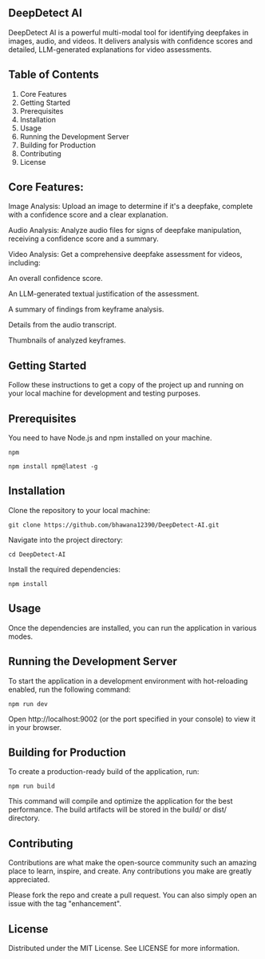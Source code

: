 ## DeepDetect AI
DeepDetect AI is a powerful multi-modal tool for identifying deepfakes in images, audio, and videos. It delivers analysis with confidence scores and detailed, LLM-generated explanations for video assessments.

## Table of Contents
1. Core Features
2. Getting Started
3. Prerequisites
4. Installation
5. Usage
6. Running the Development Server
7. Building for Production
8. Contributing
9. License

## Core Features:
 Image Analysis: Upload an image to determine if it's a deepfake, complete with a confidence score and a clear explanation.

 Audio Analysis: Analyze audio files for signs of deepfake manipulation, receiving a confidence score and a summary.

 Video Analysis: Get a comprehensive deepfake assessment for videos, including:

An overall confidence score.

An LLM-generated textual justification of the assessment.

A summary of findings from keyframe analysis.

Details from the audio transcript.

Thumbnails of analyzed keyframes.

## Getting Started
Follow these instructions to get a copy of the project up and running on your local machine for development and testing purposes.

## Prerequisites
You need to have Node.js and npm installed on your machine.
```
npm

npm install npm@latest -g
```
## Installation
Clone the repository to your local machine:
```
git clone https://github.com/bhawana12390/DeepDetect-AI.git
```
Navigate into the project directory:
```
cd DeepDetect-AI
```
Install the required dependencies:
```
npm install
```
## Usage
Once the dependencies are installed, you can run the application in various modes.

## Running the Development Server
To start the application in a development environment with hot-reloading enabled, run the following command:
```
npm run dev
```
Open http://localhost:9002 (or the port specified in your console) to view it in your browser.

## Building for Production
To create a production-ready build of the application, run:
```
npm run build
```
This command will compile and optimize the application for the best performance. The build artifacts will be stored in the build/ or dist/ directory.

## Contributing
Contributions are what make the open-source community such an amazing place to learn, inspire, and create. Any contributions you make are greatly appreciated.

Please fork the repo and create a pull request. You can also simply open an issue with the tag "enhancement".

## License
Distributed under the MIT License. See LICENSE for more information.
